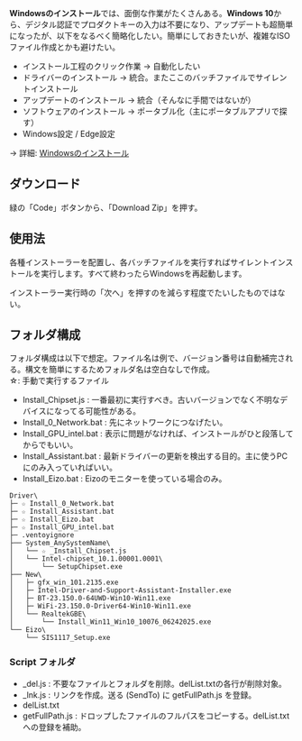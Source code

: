 **Windowsのインストール**では、面倒な作業がたくさんある。**Windows 10**から、デジタル認証でプロダクトキーの入力は不要になり、アップデートも超簡単になったが、以下をなるべく簡略化したい。簡単にしておきたいが、複雑なISOファイル作成とかも避けたい。

* インストール工程のクリック作業 → 自動化したい
* ドライバーのインストール → 統合。またここのバッチファイルでサイレントインストール
* アップデートのインストール → 統合（そんなに手間ではないが）
* ソフトウェアのインストール → ポータブル化（主にポータブルアプリで探す）
* Windows設定 / Edge設定

→ 詳細: [Windowsのインストール](https://github.com/maboroshin/Windows-Install/wiki/Windows%E3%81%AE%E3%82%A4%E3%83%B3%E3%82%B9%E3%83%88%E3%83%BC%E3%83%AB)

## ダウンロード

緑の「Code」ボタンから、「Download Zip」を押す。

## 使用法

各種インストーラーを配置し、各バッチファイルを実行すればサイレントインストールを実行します。すべて終わったらWindowsを再起動します。

インストーラー実行時の「次へ」を押すのを減らす程度でたいしたものではない。

## フォルダ構成

フォルダ構成は以下で想定。ファイル名は例で、バージョン番号は自動補完される。構文を簡単にするためフォルダ名は空白なしで作成。
<br>☆: 手動で実行するファイル
* Install_Chipset.js : 一番最初に実行すべき。古いバージョンでなく不明なデバイスになってる可能性がある。
* Install_0_Network.bat : 先にネットワークにつなげたい。
* Install_GPU_intel.bat : 表示に問題がなければ、インストールがひと段落してからでもいい。
* Install_Assistant.bat : 最新ドライバーの更新を検出する目的。主に使うPCにのみ入っていればいい。
* Install_Eizo.bat : Eizoのモニターを使っている場合のみ。

~~~
Driver\
├─ ☆ Install_0_Network.bat
├─ ☆ Install_Assistant.bat
├─ ☆ Install_Eizo.bat
├─ ☆ Install_GPU_intel.bat
├─ .ventoyignore
├── System_AnySystemName\
│   └── ☆ _Install_Chipset.js
│   └── Intel-chipset_10.1.00001.0001\
│       └── SetupChipset.exe
├── New\
│   ├─ gfx_win_101.2135.exe
│   ├─ Intel-Driver-and-Support-Assistant-Installer.exe
│   ├─ BT-23.150.0-64UWD-Win10-Win11.exe
│   ├─ WiFi-23.150.0-Driver64-Win10-Win11.exe
│   └── RealtekGBE\
│       └── Install_Win11_Win10_10076_06242025.exe
└── Eizo\
    └── SIS1117_Setup.exe
~~~

### Script フォルダ

* _del.js : 不要なファイルとフォルダを削除。delList.txtの各行が削除対象。
* _lnk.js : リンクを作成。送る (SendTo) に getFullPath.js を登録。
* delList.txt
* getFullPath.js : ドロップしたファイルのフルパスをコピーする。delList.txt への登録を補助。


